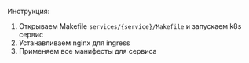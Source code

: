 Инструкция:
1. Открываем Makefile `services/{service}/Makefile` и запускаем k8s сервис
2. Устанавливаем nginx для ingress
3. Применяем все манифесты для сервиса